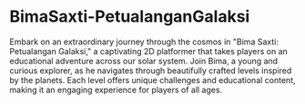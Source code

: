 # BimaSaxti-PetualanganGalaksi
 Embark on an extraordinary journey through the cosmos in "Bima Saxti: Petualangan Galaksi," a captivating 2D platformer that takes players on an educational adventure across our solar system. Join Bima, a young and curious explorer, as he navigates through beautifully crafted levels inspired by the planets. Each level offers unique challenges and educational content, making it an engaging experience for players of all ages.
